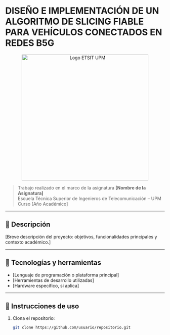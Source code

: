# DISEÑO E IMPLEMENTACIÓN DE UN ALGORITMO DE SLICING FIABLE PARA VEHÍCULOS CONECTADOS EN REDES B5G

<p align="center">
  <img src="https://www.etsit.upm.es/images/logo-etsit-upm.png" alt="Logo ETSIT UPM" width="400"/>
</p>

> Trabajo realizado en el marco de la asignatura **[Nombre de la Asignatura]**  
> Escuela Técnica Superior de Ingenieros de Telecomunicación – UPM  
> Curso [Año Académico]

---

## 📝 Descripción

[Breve descripción del proyecto: objetivos, funcionalidades principales y contexto académico.]

---

## 🧰 Tecnologías y herramientas

- [Lenguaje de programación o plataforma principal]
- [Herramientas de desarrollo utilizadas]
- [Hardware específico, si aplica]

---

## 🚀 Instrucciones de uso

1. Clona el repositorio:
   ```bash
   git clone https://github.com/usuario/repositorio.git
